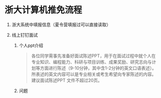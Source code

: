 # 浙大计算机推免流程

1. 浙大系统中填报信息（夏令营填报过可以直接读取）

2. 线上钉钉面试

   1. 个人ppt介绍

      > 各位同学需事先准备好面试陈述PPT，用于在面试过程中就个人在专业知识、编程能力、科研与项目训练、成果奖励、研究志向与计划等方面进行陈述（9-10分钟，其中含1-2分钟的英文口语表述）。所表述的英文内容可以是专业相关或考生希望向专家陈述的内容。建议面试陈述PPT 文件不超过20页。

   2. 问题